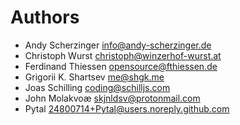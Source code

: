 <!--
  - SPDX-FileCopyrightText: 2015 Nextcloud GmbH and Nextcloud contributors
  - SPDX-License-Identifier: GPL-3.0-or-later
-->
# Authors

- Andy Scherzinger <info@andy-scherzinger.de>
- Christoph Wurst <christoph@winzerhof-wurst.at>
- Ferdinand Thiessen <opensource@fthiessen.de>
- Grigorii K. Shartsev <me@shgk.me>
- Joas Schilling <coding@schilljs.com>
- John Molakvoæ <skjnldsv@protonmail.com>
- Pytal <24800714+Pytal@users.noreply.github.com>
